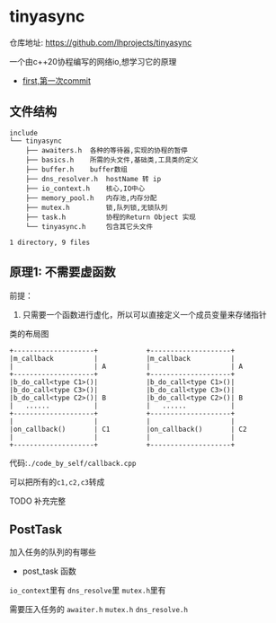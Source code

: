 # tinyasync

仓库地址: https://github.com/lhprojects/tinyasync

一个由c++20协程编写的网络io,想学习它的原理


- [first,第一次commit](./first.md)

## 文件结构

```plaintext
include
└── tinyasync
    ├── awaiters.h  各种的等待器,实现的协程的暂停
    ├── basics.h    所需的头文件,基础类,工具类的定义
    ├── buffer.h    buffer数组
    ├── dns_resolver.h  hostName 转 ip
    ├── io_context.h    核心,IO中心
    ├── memory_pool.h   内存池,内存分配
    ├── mutex.h         锁,队列锁,无锁队列
    ├── task.h          协程的Return Object 实现
    └── tinyasync.h     包含其它头文件

1 directory, 9 files
```


## 原理1: 不需要虚函数

前提：

1. 只需要一个函数进行虚化，所以可以直接定义一个成员变量来存储指针


类的布局图

```
+--------------------+            +--------------------+    
|m_callback          |            |m_callback          |    
|                    | A          |                    | A  
+--------------------+            +--------------------+    
|b_do_call<type C1>()|            |b_do_call<type C1>()|    
|b_do_call<type C3>()|            |b_do_call<type C3>()|    
|b_do_call<type C2>()| B          |b_do_call<type C2>()| B  
|   ......           |            |   ......           |    
+--------------------+            +--------------------+    
|                    |            |                    |    
|on_callback()       | C1         |on_callback()       | C2 
|                    |            |                    |    
+--------------------+            +--------------------+    
```

代码:`./code_by_self/callback.cpp`

可以把所有的`c1,c2,c3`转成


TODO 补充完整

## PostTask

加入任务的队列的有哪些

- post_task 函数

`io_context`里有
`dns_resolve`里
`mutex.h`里有

需要压入任务的
`awaiter.h`
`mutex.h`
`dns_resolve.h`
